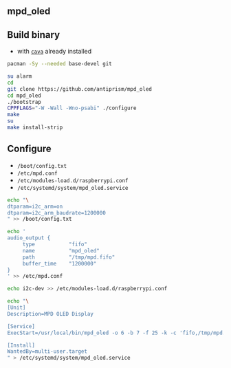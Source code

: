 mpd_oled
---

## Build binary
- with [`cava`](https://github.com/rern/rern.github.io/tree/master/Packages/cava) already installed
```sh
pacman -Sy --needed base-devel git

su alarm
cd
git clone https://github.com/antiprism/mpd_oled
cd mpd_oled
./bootstrap
CPPFLAGS="-W -Wall -Wno-psabi" ./configure
make
su
make install-strip
```
## Configure
- `/boot/config.txt`
- `/etc/mpd.conf`
- `/etc/modules-load.d/raspberrypi.conf`
- `/etc/systemd/system/mpd_oled.service`
```sh
echo "\
dtparam=i2c_arm=on
dtparam=i2c_arm_baudrate=1200000
" >> /boot/config.txt

echo '
audio_output {
     type           "fifo"
     name           "mpd_oled"
     path           "/tmp/mpd.fifo"
     buffer_time    "1200000"
}
' >> /etc/mpd.conf

echo i2c-dev >> /etc/modules-load.d/raspberrypi.conf

echo "\
[Unit]
Description=MPD OLED Display

[Service]
ExecStart=/usr/local/bin/mpd_oled -o 6 -b 7 -f 25 -k -c 'fifo,/tmp/mpd.fifo'

[Install]
WantedBy=multi-user.target
" > /etc/systemd/system/mpd_oled.service
```

